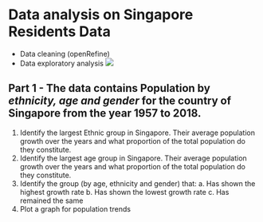 # Data analysis on Singapore Residents Data

*   Data cleaning (openRefine)
*   Data exploratory analysis
![](https://www.visitsingapore.com/content/dam/vs/7april20/hero-masthead/covid-guide-for-travellers-1440x560.jpg)
## **Part 1** - The data contains Population by *ethnicity, age and gender* for the country of Singapore from the year 1957 to 2018. 

1. Identify the largest Ethnic group in Singapore. Their average population growth over the
years and what proportion of the total population do they constitute.
2. Identify the largest age group in Singapore. Their average population growth over the
years and what proportion of the total population do they constitute.
3. Identify the group (by age, ethnicity and gender) that:
a. Has shown the highest growth rate
b. Has shown the lowest growth rate
c. Has remained the same
4. Plot a graph for population trends

<a href="https://sourcerer.io/mmaithani"><img src="https://img.shields.io/badge/Python-124%20commits-orange.svg" alt=""></a>
